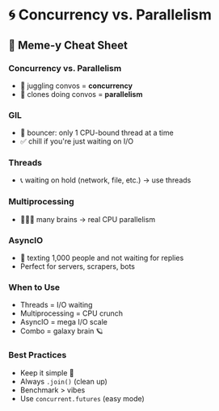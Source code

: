 # 🌀 Concurrency vs. Parallelism

## 🎨 Meme-y Cheat Sheet

### Concurrency vs. Parallelism

* 🧑 juggling convos = **concurrency**
* 👯 clones doing convos = **parallelism**

### GIL

* 🚷 bouncer: only 1 CPU-bound thread at a time
* ✅ chill if you're just waiting on I/O

### Threads

* 📞 waiting on hold (network, file, etc.) → use threads

### Multiprocessing

* 🧠🧠🧠 many brains → real CPU parallelism

### AsyncIO

* 💬 texting 1,000 people and not waiting for replies
* Perfect for servers, scrapers, bots

### When to Use

* Threads = I/O waiting
* Multiprocessing = CPU crunch
* AsyncIO = mega I/O scale
* Combo = galaxy brain 🪐

### Best Practices

* Keep it simple 🙏
* Always `.join()` (clean up)
* Benchmark > vibes
* Use `concurrent.futures` (easy mode)

<br>

